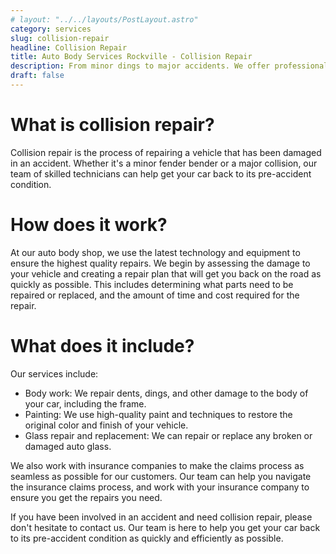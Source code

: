 ```yaml
---
# layout: "../../layouts/PostLayout.astro"
category: services
slug: collision-repair
headline: Collision Repair
title: Auto Body Services Rockville - Collision Repair
description: From minor dings to major accidents. We offer professional and comprehensive collision repair services. We repair damage from accidents, including body work and paint.
draft: false
---
```


# What is collision repair?

Collision repair is the process of repairing a vehicle that has been damaged in an accident. Whether it's a minor fender bender or a major collision, our team of skilled technicians can help get your car back to its pre-accident condition.

# How does it work?

At our auto body shop, we use the latest technology and equipment to ensure the highest quality repairs. We begin by assessing the damage to your vehicle and creating a repair plan that will get you back on the road as quickly as possible. This includes determining what parts need to be repaired or replaced, and the amount of time and cost required for the repair.

# What does it include?

Our services include:

- Body work: We repair dents, dings, and other damage to the body of your car, including the frame.
- Painting: We use high-quality paint and techniques to restore the original color and finish of your vehicle.
- Glass repair and replacement: We can repair or replace any broken or damaged auto glass.

We also work with insurance companies to make the claims process as seamless as possible for our customers. Our team can help you navigate the insurance claims process, and work with your insurance company to ensure you get the repairs you need.

If you have been involved in an accident and need collision repair, please don't hesitate to contact us. Our team is here to help you get your car back to its pre-accident condition as quickly and efficiently as possible.
